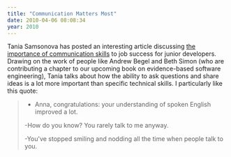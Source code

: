 ```yaml
---
title: "Communication Matters Most"
date: 2010-04-06 08:08:34
year: 2010
---
```

Tania Samsonova has posted an interesting article discussing <a href="http://blogidol.ca/2010/03/whats-most-important-in-enterprise-it/355">the importance of communication skills</a> to job success for junior developers. Drawing on the work of people like Andrew Begel and Beth Simon (who are contributing a chapter to our upcoming book on evidence-based software engineering), Tania talks about how the ability to ask questions and share ideas is a lot more important than specific technical skills. I particularly like this quote:
<blockquote>

- Anna, congratulations: your understanding of spoken English improved a lot.

-How do you know? You rarely talk to me anyway.

-You've stopped smiling and nodding all the time when people talk to you.

</blockquote>
